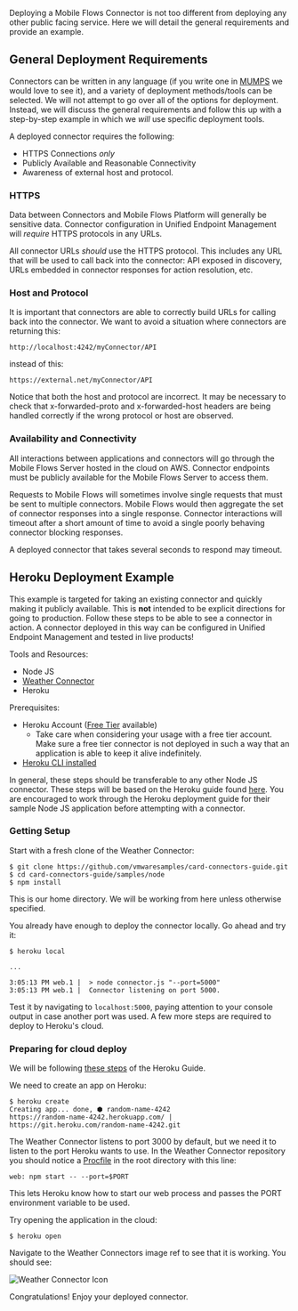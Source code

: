 Deploying a Mobile Flows Connector is not too different from deploying any other public facing service.  Here we will detail the general requirements and provide an example.


## General Deployment Requirements

Connectors can be written in any language (if you write one in [MUMPS](http://mumps.sourceforge.net/docs.html) we would love to see it), and a variety of deployment methods/tools can be selected.  We will not attempt to go over all of the options for deployment.  Instead, we will discuss the general requirements and follow this up with a step-by-step example in which we *will* use specific deployment tools.


A deployed connector requires the following:

* HTTPS Connections *only*
* Publicly Available and Reasonable Connectivity
* Awareness of external host and protocol.

### HTTPS

Data between Connectors and Mobile Flows Platform will generally be sensitive data.  Connector configuration in Unified Endpoint Management will *require* HTTPS protocols in any URLs.


All connector URLs *should* use the HTTPS protocol. This includes any URL that will be used to call back into the connector: API exposed in discovery, URLs embedded in connector responses for action resolution, etc.

### Host and Protocol

It is important that connectors are able to correctly build URLs for calling back into the connector.  We want to avoid a situation where connectors are returning this:

```
http://localhost:4242/myConnector/API
```

instead of this:

```
https://external.net/myConnector/API
```

Notice that both the host and protocol are incorrect.  It may be necessary  to check that x-forwarded-proto and x-forwarded-host headers are being handled correctly if the wrong protocol or host are observed.

### Availability and Connectivity

All interactions between applications and connectors will go through the Mobile Flows Server hosted in the cloud on AWS.  Connector endpoints must be publicly available for the Mobile Flows Server to access them.


Requests to Mobile Flows will sometimes involve single requests that must be sent to multiple connectors.  Mobile Flows would then aggregate the set of connector responses into a single response.  Connector interactions will timeout after a short amount of time to avoid a single poorly behaving connector blocking responses.  


A deployed connector that takes several seconds to respond may timeout.

## Heroku Deployment Example

This example is targeted for taking an existing connector and quickly making it publicly available.  This is **not** intended to be explicit directions for going to production.  Follow these steps to be able to see a connector in action.  A connector deployed in this way can be configured in Unified Endpoint Management and tested in live products!


Tools and Resources:

* Node JS
* [Weather Connector](https://github.com/vmwaresamples/card-connectors-guide/tree/master/samples/node)
* Heroku

Prerequisites:

* Heroku Account ([Free Tier](https://www.heroku.com/free) available)
  * Take care when considering your usage with a free tier account.  Make sure a free tier connector is not deployed in such a way that an application is able to keep it alive indefinitely.
*  [Heroku CLI installed](https://devcenter.heroku.com/articles/getting-started-with-nodejs#set-up)


In general, these steps should be transferable to any other Node JS connector. These steps will be based on the Heroku guide found [here](https://devcenter.heroku.com/articles/getting-started-with-nodejs).  You are encouraged to work through the Heroku deployment guide for their sample Node JS application before attempting with a connector.

### Getting Setup

Start with a fresh clone of the Weather Connector:

```
$ git clone https://github.com/vmwaresamples/card-connectors-guide.git
$ cd card-connectors-guide/samples/node
$ npm install
```

This is our home directory.  We will be working from here unless otherwise specified.


You already have enough to deploy the connector locally.  Go ahead and try it:

```
$ heroku local

...

3:05:13 PM web.1 |  > node connector.js "--port=5000"
3:05:13 PM web.1 |  Connector listening on port 5000.
```
Test it by navigating to `localhost:5000`, paying attention to your console output in case another port was used.  A few more steps are required to deploy to Heroku's cloud.

### Preparing for cloud deploy

We will be following [these steps](https://devcenter.heroku.com/articles/getting-started-with-nodejs#deploy-the-app) of the Heroku Guide.


We need to create an app on Heroku:

```
$ heroku create
Creating app... done, ⬢ random-name-4242
https://random-name-4242.herokuapp.com/ | https://git.heroku.com/random-name-4242.git
```

The Weather Connector listens to port 3000 by default, but we need it to listen to the port Heroku wants to use.  In the Weather Connector repository you should notice a [Procfile](https://github.com/vmwaresamples/card-connectors-guide/blob/master/samples/node/Procfile) in the root directory with this line:

```
web: npm start -- --port=$PORT
```
This lets Heroku know how to start our web process and passes the PORT environment variable to be used.


Try opening the application in the cloud:

```
$ heroku open
```

Navigate to the Weather Connectors image ref to see that it is working.  You should see:


![Weather Connector Icon](https://github.com/vmwaresamples/card-connectors-guide/blob/master/samples/node/public/images/connector.png?raw=true)

<!--- Add link to UEM configuration guide -->

Congratulations!  Enjoy your deployed connector.





